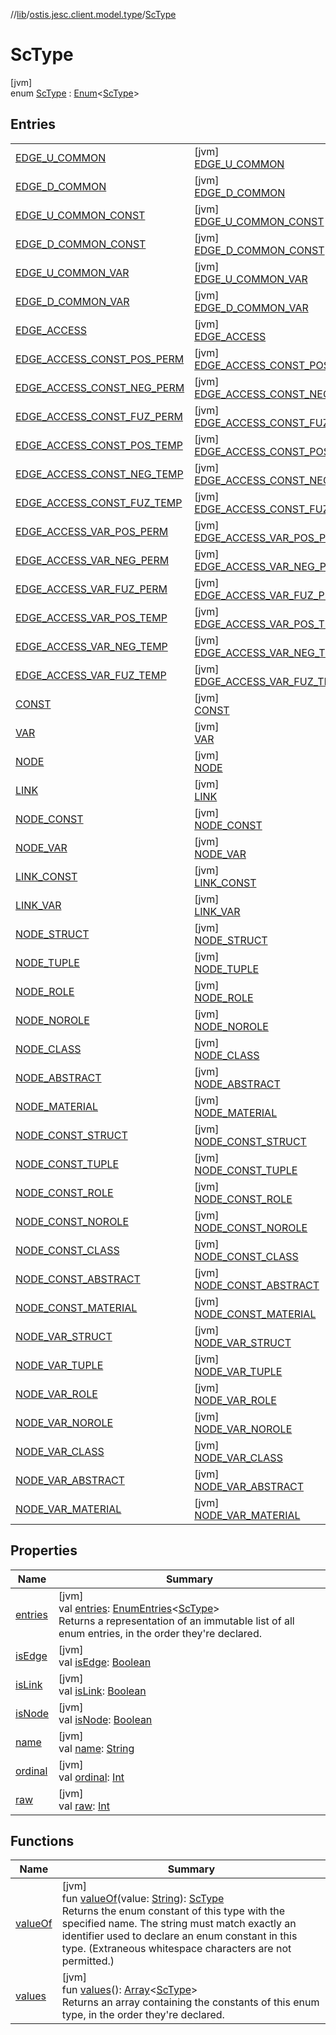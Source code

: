 //[lib](../../../index.md)/[ostis.jesc.client.model.type](../index.md)/[ScType](index.md)

# ScType

[jvm]\
enum [ScType](index.md) : [Enum](https://kotlinlang.org/api/latest/jvm/stdlib/kotlin/-enum/index.html)&lt;[ScType](index.md)&gt;

## Entries

| | |
|---|---|
| [EDGE_U_COMMON](-e-d-g-e_-u_-c-o-m-m-o-n/index.md) | [jvm]<br>[EDGE_U_COMMON](-e-d-g-e_-u_-c-o-m-m-o-n/index.md) |
| [EDGE_D_COMMON](-e-d-g-e_-d_-c-o-m-m-o-n/index.md) | [jvm]<br>[EDGE_D_COMMON](-e-d-g-e_-d_-c-o-m-m-o-n/index.md) |
| [EDGE_U_COMMON_CONST](-e-d-g-e_-u_-c-o-m-m-o-n_-c-o-n-s-t/index.md) | [jvm]<br>[EDGE_U_COMMON_CONST](-e-d-g-e_-u_-c-o-m-m-o-n_-c-o-n-s-t/index.md) |
| [EDGE_D_COMMON_CONST](-e-d-g-e_-d_-c-o-m-m-o-n_-c-o-n-s-t/index.md) | [jvm]<br>[EDGE_D_COMMON_CONST](-e-d-g-e_-d_-c-o-m-m-o-n_-c-o-n-s-t/index.md) |
| [EDGE_U_COMMON_VAR](-e-d-g-e_-u_-c-o-m-m-o-n_-v-a-r/index.md) | [jvm]<br>[EDGE_U_COMMON_VAR](-e-d-g-e_-u_-c-o-m-m-o-n_-v-a-r/index.md) |
| [EDGE_D_COMMON_VAR](-e-d-g-e_-d_-c-o-m-m-o-n_-v-a-r/index.md) | [jvm]<br>[EDGE_D_COMMON_VAR](-e-d-g-e_-d_-c-o-m-m-o-n_-v-a-r/index.md) |
| [EDGE_ACCESS](-e-d-g-e_-a-c-c-e-s-s/index.md) | [jvm]<br>[EDGE_ACCESS](-e-d-g-e_-a-c-c-e-s-s/index.md) |
| [EDGE_ACCESS_CONST_POS_PERM](-e-d-g-e_-a-c-c-e-s-s_-c-o-n-s-t_-p-o-s_-p-e-r-m/index.md) | [jvm]<br>[EDGE_ACCESS_CONST_POS_PERM](-e-d-g-e_-a-c-c-e-s-s_-c-o-n-s-t_-p-o-s_-p-e-r-m/index.md) |
| [EDGE_ACCESS_CONST_NEG_PERM](-e-d-g-e_-a-c-c-e-s-s_-c-o-n-s-t_-n-e-g_-p-e-r-m/index.md) | [jvm]<br>[EDGE_ACCESS_CONST_NEG_PERM](-e-d-g-e_-a-c-c-e-s-s_-c-o-n-s-t_-n-e-g_-p-e-r-m/index.md) |
| [EDGE_ACCESS_CONST_FUZ_PERM](-e-d-g-e_-a-c-c-e-s-s_-c-o-n-s-t_-f-u-z_-p-e-r-m/index.md) | [jvm]<br>[EDGE_ACCESS_CONST_FUZ_PERM](-e-d-g-e_-a-c-c-e-s-s_-c-o-n-s-t_-f-u-z_-p-e-r-m/index.md) |
| [EDGE_ACCESS_CONST_POS_TEMP](-e-d-g-e_-a-c-c-e-s-s_-c-o-n-s-t_-p-o-s_-t-e-m-p/index.md) | [jvm]<br>[EDGE_ACCESS_CONST_POS_TEMP](-e-d-g-e_-a-c-c-e-s-s_-c-o-n-s-t_-p-o-s_-t-e-m-p/index.md) |
| [EDGE_ACCESS_CONST_NEG_TEMP](-e-d-g-e_-a-c-c-e-s-s_-c-o-n-s-t_-n-e-g_-t-e-m-p/index.md) | [jvm]<br>[EDGE_ACCESS_CONST_NEG_TEMP](-e-d-g-e_-a-c-c-e-s-s_-c-o-n-s-t_-n-e-g_-t-e-m-p/index.md) |
| [EDGE_ACCESS_CONST_FUZ_TEMP](-e-d-g-e_-a-c-c-e-s-s_-c-o-n-s-t_-f-u-z_-t-e-m-p/index.md) | [jvm]<br>[EDGE_ACCESS_CONST_FUZ_TEMP](-e-d-g-e_-a-c-c-e-s-s_-c-o-n-s-t_-f-u-z_-t-e-m-p/index.md) |
| [EDGE_ACCESS_VAR_POS_PERM](-e-d-g-e_-a-c-c-e-s-s_-v-a-r_-p-o-s_-p-e-r-m/index.md) | [jvm]<br>[EDGE_ACCESS_VAR_POS_PERM](-e-d-g-e_-a-c-c-e-s-s_-v-a-r_-p-o-s_-p-e-r-m/index.md) |
| [EDGE_ACCESS_VAR_NEG_PERM](-e-d-g-e_-a-c-c-e-s-s_-v-a-r_-n-e-g_-p-e-r-m/index.md) | [jvm]<br>[EDGE_ACCESS_VAR_NEG_PERM](-e-d-g-e_-a-c-c-e-s-s_-v-a-r_-n-e-g_-p-e-r-m/index.md) |
| [EDGE_ACCESS_VAR_FUZ_PERM](-e-d-g-e_-a-c-c-e-s-s_-v-a-r_-f-u-z_-p-e-r-m/index.md) | [jvm]<br>[EDGE_ACCESS_VAR_FUZ_PERM](-e-d-g-e_-a-c-c-e-s-s_-v-a-r_-f-u-z_-p-e-r-m/index.md) |
| [EDGE_ACCESS_VAR_POS_TEMP](-e-d-g-e_-a-c-c-e-s-s_-v-a-r_-p-o-s_-t-e-m-p/index.md) | [jvm]<br>[EDGE_ACCESS_VAR_POS_TEMP](-e-d-g-e_-a-c-c-e-s-s_-v-a-r_-p-o-s_-t-e-m-p/index.md) |
| [EDGE_ACCESS_VAR_NEG_TEMP](-e-d-g-e_-a-c-c-e-s-s_-v-a-r_-n-e-g_-t-e-m-p/index.md) | [jvm]<br>[EDGE_ACCESS_VAR_NEG_TEMP](-e-d-g-e_-a-c-c-e-s-s_-v-a-r_-n-e-g_-t-e-m-p/index.md) |
| [EDGE_ACCESS_VAR_FUZ_TEMP](-e-d-g-e_-a-c-c-e-s-s_-v-a-r_-f-u-z_-t-e-m-p/index.md) | [jvm]<br>[EDGE_ACCESS_VAR_FUZ_TEMP](-e-d-g-e_-a-c-c-e-s-s_-v-a-r_-f-u-z_-t-e-m-p/index.md) |
| [CONST](-c-o-n-s-t/index.md) | [jvm]<br>[CONST](-c-o-n-s-t/index.md) |
| [VAR](-v-a-r/index.md) | [jvm]<br>[VAR](-v-a-r/index.md) |
| [NODE](-n-o-d-e/index.md) | [jvm]<br>[NODE](-n-o-d-e/index.md) |
| [LINK](-l-i-n-k/index.md) | [jvm]<br>[LINK](-l-i-n-k/index.md) |
| [NODE_CONST](-n-o-d-e_-c-o-n-s-t/index.md) | [jvm]<br>[NODE_CONST](-n-o-d-e_-c-o-n-s-t/index.md) |
| [NODE_VAR](-n-o-d-e_-v-a-r/index.md) | [jvm]<br>[NODE_VAR](-n-o-d-e_-v-a-r/index.md) |
| [LINK_CONST](-l-i-n-k_-c-o-n-s-t/index.md) | [jvm]<br>[LINK_CONST](-l-i-n-k_-c-o-n-s-t/index.md) |
| [LINK_VAR](-l-i-n-k_-v-a-r/index.md) | [jvm]<br>[LINK_VAR](-l-i-n-k_-v-a-r/index.md) |
| [NODE_STRUCT](-n-o-d-e_-s-t-r-u-c-t/index.md) | [jvm]<br>[NODE_STRUCT](-n-o-d-e_-s-t-r-u-c-t/index.md) |
| [NODE_TUPLE](-n-o-d-e_-t-u-p-l-e/index.md) | [jvm]<br>[NODE_TUPLE](-n-o-d-e_-t-u-p-l-e/index.md) |
| [NODE_ROLE](-n-o-d-e_-r-o-l-e/index.md) | [jvm]<br>[NODE_ROLE](-n-o-d-e_-r-o-l-e/index.md) |
| [NODE_NOROLE](-n-o-d-e_-n-o-r-o-l-e/index.md) | [jvm]<br>[NODE_NOROLE](-n-o-d-e_-n-o-r-o-l-e/index.md) |
| [NODE_CLASS](-n-o-d-e_-c-l-a-s-s/index.md) | [jvm]<br>[NODE_CLASS](-n-o-d-e_-c-l-a-s-s/index.md) |
| [NODE_ABSTRACT](-n-o-d-e_-a-b-s-t-r-a-c-t/index.md) | [jvm]<br>[NODE_ABSTRACT](-n-o-d-e_-a-b-s-t-r-a-c-t/index.md) |
| [NODE_MATERIAL](-n-o-d-e_-m-a-t-e-r-i-a-l/index.md) | [jvm]<br>[NODE_MATERIAL](-n-o-d-e_-m-a-t-e-r-i-a-l/index.md) |
| [NODE_CONST_STRUCT](-n-o-d-e_-c-o-n-s-t_-s-t-r-u-c-t/index.md) | [jvm]<br>[NODE_CONST_STRUCT](-n-o-d-e_-c-o-n-s-t_-s-t-r-u-c-t/index.md) |
| [NODE_CONST_TUPLE](-n-o-d-e_-c-o-n-s-t_-t-u-p-l-e/index.md) | [jvm]<br>[NODE_CONST_TUPLE](-n-o-d-e_-c-o-n-s-t_-t-u-p-l-e/index.md) |
| [NODE_CONST_ROLE](-n-o-d-e_-c-o-n-s-t_-r-o-l-e/index.md) | [jvm]<br>[NODE_CONST_ROLE](-n-o-d-e_-c-o-n-s-t_-r-o-l-e/index.md) |
| [NODE_CONST_NOROLE](-n-o-d-e_-c-o-n-s-t_-n-o-r-o-l-e/index.md) | [jvm]<br>[NODE_CONST_NOROLE](-n-o-d-e_-c-o-n-s-t_-n-o-r-o-l-e/index.md) |
| [NODE_CONST_CLASS](-n-o-d-e_-c-o-n-s-t_-c-l-a-s-s/index.md) | [jvm]<br>[NODE_CONST_CLASS](-n-o-d-e_-c-o-n-s-t_-c-l-a-s-s/index.md) |
| [NODE_CONST_ABSTRACT](-n-o-d-e_-c-o-n-s-t_-a-b-s-t-r-a-c-t/index.md) | [jvm]<br>[NODE_CONST_ABSTRACT](-n-o-d-e_-c-o-n-s-t_-a-b-s-t-r-a-c-t/index.md) |
| [NODE_CONST_MATERIAL](-n-o-d-e_-c-o-n-s-t_-m-a-t-e-r-i-a-l/index.md) | [jvm]<br>[NODE_CONST_MATERIAL](-n-o-d-e_-c-o-n-s-t_-m-a-t-e-r-i-a-l/index.md) |
| [NODE_VAR_STRUCT](-n-o-d-e_-v-a-r_-s-t-r-u-c-t/index.md) | [jvm]<br>[NODE_VAR_STRUCT](-n-o-d-e_-v-a-r_-s-t-r-u-c-t/index.md) |
| [NODE_VAR_TUPLE](-n-o-d-e_-v-a-r_-t-u-p-l-e/index.md) | [jvm]<br>[NODE_VAR_TUPLE](-n-o-d-e_-v-a-r_-t-u-p-l-e/index.md) |
| [NODE_VAR_ROLE](-n-o-d-e_-v-a-r_-r-o-l-e/index.md) | [jvm]<br>[NODE_VAR_ROLE](-n-o-d-e_-v-a-r_-r-o-l-e/index.md) |
| [NODE_VAR_NOROLE](-n-o-d-e_-v-a-r_-n-o-r-o-l-e/index.md) | [jvm]<br>[NODE_VAR_NOROLE](-n-o-d-e_-v-a-r_-n-o-r-o-l-e/index.md) |
| [NODE_VAR_CLASS](-n-o-d-e_-v-a-r_-c-l-a-s-s/index.md) | [jvm]<br>[NODE_VAR_CLASS](-n-o-d-e_-v-a-r_-c-l-a-s-s/index.md) |
| [NODE_VAR_ABSTRACT](-n-o-d-e_-v-a-r_-a-b-s-t-r-a-c-t/index.md) | [jvm]<br>[NODE_VAR_ABSTRACT](-n-o-d-e_-v-a-r_-a-b-s-t-r-a-c-t/index.md) |
| [NODE_VAR_MATERIAL](-n-o-d-e_-v-a-r_-m-a-t-e-r-i-a-l/index.md) | [jvm]<br>[NODE_VAR_MATERIAL](-n-o-d-e_-v-a-r_-m-a-t-e-r-i-a-l/index.md) |

## Properties

| Name | Summary |
|---|---|
| [entries](entries.md) | [jvm]<br>val [entries](entries.md): [EnumEntries](https://kotlinlang.org/api/latest/jvm/stdlib/kotlin.enums/-enum-entries/index.html)&lt;[ScType](index.md)&gt;<br>Returns a representation of an immutable list of all enum entries, in the order they're declared. |
| [isEdge](is-edge.md) | [jvm]<br>val [isEdge](is-edge.md): [Boolean](https://kotlinlang.org/api/latest/jvm/stdlib/kotlin/-boolean/index.html) |
| [isLink](is-link.md) | [jvm]<br>val [isLink](is-link.md): [Boolean](https://kotlinlang.org/api/latest/jvm/stdlib/kotlin/-boolean/index.html) |
| [isNode](is-node.md) | [jvm]<br>val [isNode](is-node.md): [Boolean](https://kotlinlang.org/api/latest/jvm/stdlib/kotlin/-boolean/index.html) |
| [name](../../ostis.jesc.memory.element.node/-sc-node-type/-v-a-r_-m-a-t-e-r-i-a-l/index.md#-372974862%2FProperties%2F1299105613) | [jvm]<br>val [name](../../ostis.jesc.memory.element.node/-sc-node-type/-v-a-r_-m-a-t-e-r-i-a-l/index.md#-372974862%2FProperties%2F1299105613): [String](https://kotlinlang.org/api/latest/jvm/stdlib/kotlin/-string/index.html) |
| [ordinal](../../ostis.jesc.memory.element.node/-sc-node-type/-v-a-r_-m-a-t-e-r-i-a-l/index.md#-739389684%2FProperties%2F1299105613) | [jvm]<br>val [ordinal](../../ostis.jesc.memory.element.node/-sc-node-type/-v-a-r_-m-a-t-e-r-i-a-l/index.md#-739389684%2FProperties%2F1299105613): [Int](https://kotlinlang.org/api/latest/jvm/stdlib/kotlin/-int/index.html) |
| [raw](raw.md) | [jvm]<br>val [raw](raw.md): [Int](https://kotlinlang.org/api/latest/jvm/stdlib/kotlin/-int/index.html) |

## Functions

| Name | Summary |
|---|---|
| [valueOf](value-of.md) | [jvm]<br>fun [valueOf](value-of.md)(value: [String](https://kotlinlang.org/api/latest/jvm/stdlib/kotlin/-string/index.html)): [ScType](index.md)<br>Returns the enum constant of this type with the specified name. The string must match exactly an identifier used to declare an enum constant in this type. (Extraneous whitespace characters are not permitted.) |
| [values](values.md) | [jvm]<br>fun [values](values.md)(): [Array](https://kotlinlang.org/api/latest/jvm/stdlib/kotlin/-array/index.html)&lt;[ScType](index.md)&gt;<br>Returns an array containing the constants of this enum type, in the order they're declared. |
